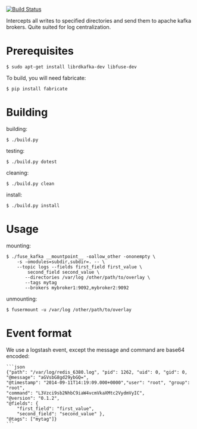 [![Build
Status](https://travis-ci.org/yazgoo/fuse_kafka.svg?branch=master)](https://travis-ci.org/yazgoo/fuse_kafka)

Intercepts all writes to specified directories and send them 
to apache kafka brokers.  Quite suited for log centralization.

Prerequisites
=============

    $ sudo apt-get install librdkafka-dev libfuse-dev

To build, you will need fabricate:

    $ pip install fabricate

Building
========

building:

    $ ./build.py

testing:

    $ ./build.py dotest

cleaning:

    $ ./build.py clean

install:

    $ ./build.py install

Usage
=====

mounting:

    $ ./fuse_kafka __mountpoint__ -oallow_other -ononempty \
        -s -omodules=subdir,subdir=. -- \
        --topic logs --fields first_field first_value \
            second_field second_value \
           --directories /var/log /other/path/to/overlay \
           --tags mytag
           --brokers mybroker1:9092,mybroker2:9092
unmounting:

    $ fusermount -u /var/log /other/path/to/overlay

Event format
============

We use a logstash event, except the message and command are base64 encoded:

    ```json
    {"path": "/var/log/redis_6380.log", "pid": 1262, "uid": 0, "gid": 0,
    "@message": "aGVsbG8gd29ybGQ=",
    "@timestamp": "2014-09-11T14:19:09.000+0000","user": "root", "group":
    "root",
    "command": "L3Vzci9sb2NhbC9iaW4vcmVkaXMtc2VydmVyIC",
    "@version": "0.1.2",
    "@fields": {
        "first_field": "first_value",
        "second_field": "second_value" },
    "@tags": ["mytag"]}
    ```
